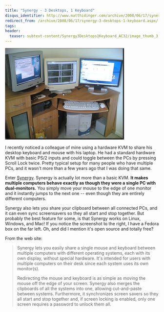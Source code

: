 ```yaml
---
title: "Synergy - 3 Desktops, 1 Keyboard"
disqus_identifier: http://www.matthidinger.com/archive/2008/06/17/synergy-3-desktops-1-keyboard.aspx
redirect_from: /archive/2008/06/17/synergy-3-desktops-1-keyboard.aspx/
tags: 
header:
  teaser: subtext-content/Synergy3Desktops1Keyboard_AC32/image_thumb_3.png
---
```

![](/images/subtext-content/Synergy3Desktops1Keyboard_AC32/image_thumb_3.png)

I recently noticed a colleague of mine using a hardware KVM to share his desktop keyboard and mouse with his laptop. He had a standard hardware KVM with basic PS/2 inputs and could toggle between the PCs by pressing Scroll Lock twice. Pretty typical setup for many people who have multiple PCs, and it wasn't more than a few years ago that I was doing that same.

Enter [Synergy](http://synergy2.sourceforge.net/). Synergy is actually lot more than a basic KVM. **It makes multiple computers behave exactly as though they were a single PC with dual-monitors.** You simply move your mouse to the edge of one monitor and it instantly jumps to the next one -- even though they are entirely different computers.

Synergy also lets you share your clipboard between all connected PCs, and it can even sync screensavers so they all start and stop together. But probably the best feature for some, is that Synergy works on Linux, Windows, and Mac! If you notice the screenshot to the right, I have a Fedora box on the far left. Oh, and did I mention it's open source and totally free?

From the web site:

> Synergy lets you easily share a single mouse and keyboard between multiple computers with different operating systems, each with its own display, without special hardware. It's intended for users with multiple computers on their desk since each system uses its own monitor(s).
>
> Redirecting the mouse and keyboard is as simple as moving the mouse off the edge of your screen. Synergy also merges the clipboards of all the systems into one, allowing cut-and-paste between systems. Furthermore, it synchronizes screen savers so they all start and stop together and, if screen locking is enabled, only one screen requires a password to unlock them all.

